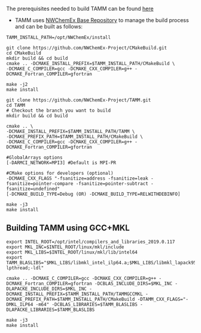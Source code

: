 
The prerequisites needed to build TAMM can be found [here](dox/prerequisites.md) 

- TAMM uses [NWChemEx Base Repository](https://github.com/NWChemEx-Project/CMakeBuild) to manage the build process and can be built as follows:

```
TAMM_INSTALL_PATH=/opt/NWChemEx/install

git clone https://github.com/NWChemEx-Project/CMakeBuild.git
cd CMakeBuild
mkdir build && cd build
cmake .. -DCMAKE_INSTALL_PREFIX=$TAMM_INSTALL_PATH/CMakeBuild \
-DCMAKE_C_COMPILER=gcc -DCMAKE_CXX_COMPILER=g++ -DCMAKE_Fortran_COMPILER=gfortran

make -j2
make install
```

```
git clone https://github.com/NWChemEx-Project/TAMM.git
cd TAMM
# Checkout the branch you want to build
mkdir build && cd build

cmake .. \ 
-DCMAKE_INSTALL_PREFIX=$TAMM_INSTALL_PATH/TAMM \
-DCMAKE_PREFIX_PATH=$TAMM_INSTALL_PATH/CMakeBuild \
-DCMAKE_C_COMPILER=gcc -DCMAKE_CXX_COMPILER=g++ -DCMAKE_Fortran_COMPILER=gfortran

#GlobalArrays options
[-DARMCI_NETWORK=MPI3] #Default is MPI-PR

#CMake options for developers (optional)
-DCMAKE_CXX_FLAGS "-fsanitize=address -fsanitize=leak -fsanitize=pointer-compare -fsanitize=pointer-subtract -fsanitize=undefined"
[-DCMAKE_BUILD_TYPE=Debug (OR) -DCMAKE_BUILD_TYPE=RELWITHDEBINFO]

make -j3
make install
```

Building TAMM using GCC+MKL
----------------------------
```
export INTEL_ROOT=/opt/intel/compilers_and_libraries_2019.0.117
export MKL_INC=$INTEL_ROOT/linux/mkl/include
export MKL_LIBS=$INTEL_ROOT/linux/mkl/lib/intel64
export TAMM_BLASLIBS="$MKL_LIBS/libmkl_intel_ilp64.a;$MKL_LIBS/libmkl_lapack95_ilp64.a;$MKL_LIBS/libmkl_blas95_ilp64.a;$MKL_LIBS/libmkl_intel_thread.a;$MKL_LIBS/libmkl_core.a;$INTEL_ROOT/linux/compiler/lib/intel64/libiomp5.a;-lpthread;-ldl"

cmake .. -DCMAKE_C_COMPILER=gcc -DCMAKE_CXX_COMPILER=g++ -DCMAKE_Fortran_COMPILER=gfortran -DCBLAS_INCLUDE_DIRS=$MKL_INC -DLAPACKE_INCLUDE_DIRS=$MKL_INC -DCMAKE_INSTALL_PREFIX=$TAMM_INSTALL_PATH/TAMMGCCMKL -DCMAKE_PREFIX_PATH=$TAMM_INSTALL_PATH/CMakeBuild -DTAMM_CXX_FLAGS="-DMKL_ILP64 -m64" -DCBLAS_LIBRARIES=$TAMM_BLASLIBS -DLAPACKE_LIBRARIES=$TAMM_BLASLIBS

make -j3
make install
```